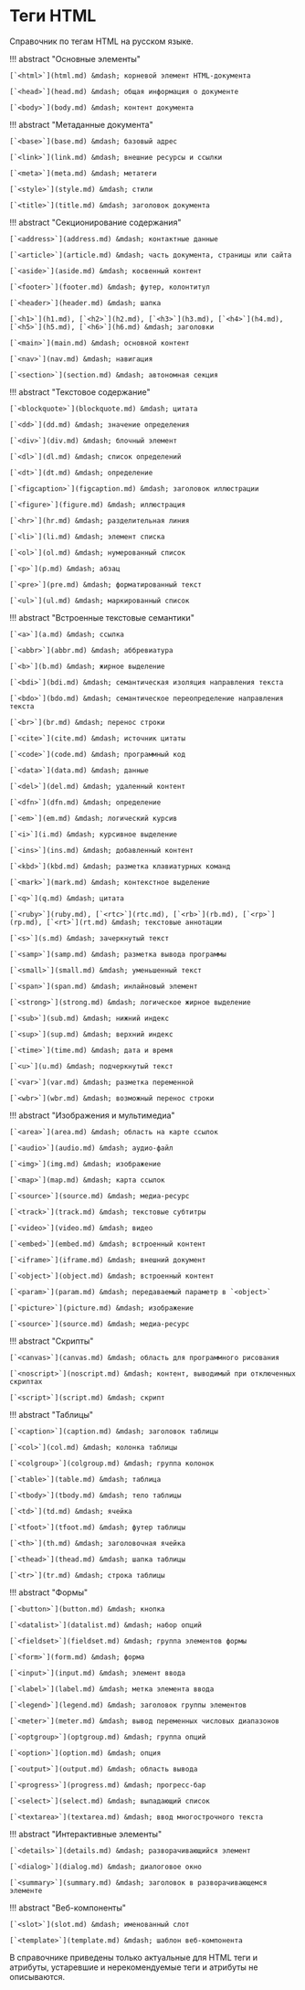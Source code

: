 # Теги HTML

Справочник по тегам HTML на русском языке.

!!! abstract "Основные элементы"

    [`<html>`](html.md) &mdash; корневой элемент HTML-документа

    [`<head>`](head.md) &mdash; общая информация о документе
    
    [`<body>`](body.md) &mdash; контент документа

!!! abstract "Метаданные документа"

    [`<base>`](base.md) &mdash; базовый адрес

    [`<link>`](link.md) &mdash; внешние ресурсы и ссылки

    [`<meta>`](meta.md) &mdash; метатеги

    [`<style>`](style.md) &mdash; стили

    [`<title>`](title.md) &mdash; заголовок документа

!!! abstract "Секционирование содержания"

    [`<address>`](address.md) &mdash; контактные данные

    [`<article>`](article.md) &mdash; часть документа, страницы или сайта

    [`<aside>`](aside.md) &mdash; косвенный контент

    [`<footer>`](footer.md) &mdash; футер, колонтитул

    [`<header>`](header.md) &mdash; шапка

    [`<h1>`](h1.md), [`<h2>`](h2.md), [`<h3>`](h3.md), [`<h4>`](h4.md), [`<h5>`](h5.md), [`<h6>`](h6.md) &mdash; заголовки

    [`<main>`](main.md) &mdash; основной контент

    [`<nav>`](nav.md) &mdash; навигация

    [`<section>`](section.md) &mdash; автономная секция

!!! abstract "Текстовое содержание"

    [`<blockquote>`](blockquote.md) &mdash; цитата

    [`<dd>`](dd.md) &mdash; значение определения

    [`<div>`](div.md) &mdash; блочный элемент

    [`<dl>`](dl.md) &mdash; список определений

    [`<dt>`](dt.md) &mdash; определение

    [`<figcaption>`](figcaption.md) &mdash; заголовок иллюстрации

    [`<figure>`](figure.md) &mdash; иллюстрация

    [`<hr>`](hr.md) &mdash; разделительная линия

    [`<li>`](li.md) &mdash; элемент списка

    [`<ol>`](ol.md) &mdash; нумерованный список

    [`<p>`](p.md) &mdash; абзац

    [`<pre>`](pre.md) &mdash; форматированный текст

    [`<ul>`](ul.md) &mdash; маркированный список

!!! abstract "Встроенные текстовые семантики"

    [`<a>`](a.md) &mdash; ссылка
    
    [`<abbr>`](abbr.md) &mdash; аббревиатура
    
    [`<b>`](b.md) &mdash; жирное выделение
    
    [`<bdi>`](bdi.md) &mdash; семантическая изоляция направления текста
    
    [`<bdo>`](bdo.md) &mdash; семантическое переопределение направления текста
    
    [`<br>`](br.md) &mdash; перенос строки
    
    [`<cite>`](cite.md) &mdash; источник цитаты
    
    [`<code>`](code.md) &mdash; программный код
    
    [`<data>`](data.md) &mdash; данные
    
    [`<del>`](del.md) &mdash; удаленный контент
    
    [`<dfn>`](dfn.md) &mdash; определение
    
    [`<em>`](em.md) &mdash; логический курсив
    
    [`<i>`](i.md) &mdash; курсивное выделение
    
    [`<ins>`](ins.md) &mdash; добавленный контент
    
    [`<kbd>`](kbd.md) &mdash; разметка клавиатурных команд
    
    [`<mark>`](mark.md) &mdash; контекстное выделение
    
    [`<q>`](q.md) &mdash; цитата
    
    [`<ruby>`](ruby.md), [`<rtc>`](rtc.md), [`<rb>`](rb.md), [`<rp>`](rp.md), [`<rt>`](rt.md) &mdash; текстовые аннотации
    
    [`<s>`](s.md) &mdash; зачеркнутый текст
    
    [`<samp>`](samp.md) &mdash; разметка вывода программы
    
    [`<small>`](small.md) &mdash; уменьшенный текст
    
    [`<span>`](span.md) &mdash; инлайновый элемент
    
    [`<strong>`](strong.md) &mdash; логическое жирное выделение
    
    [`<sub>`](sub.md) &mdash; нижний индекс
    
    [`<sup>`](sup.md) &mdash; верхний индекс
    
    [`<time>`](time.md) &mdash; дата и время
    
    [`<u>`](u.md) &mdash; подчеркнутый текст
    
    [`<var>`](var.md) &mdash; разметка переменной
    
    [`<wbr>`](wbr.md) &mdash; возможный перенос строки

!!! abstract "Изображения и мультимедиа"

    [`<area>`](area.md) &mdash; область на карте ссылок
    
    [`<audio>`](audio.md) &mdash; аудио-файл
    
    [`<img>`](img.md) &mdash; изображение
    
    [`<map>`](map.md) &mdash; карта ссылок
    
    [`<source>`](source.md) &mdash; медиа-ресурс
    
    [`<track>`](track.md) &mdash; текстовые субтитры
    
    [`<video>`](video.md) &mdash; видео
    
    [`<embed>`](embed.md) &mdash; встроенный контент
    
    [`<iframe>`](iframe.md) &mdash; внешний документ
    
    [`<object>`](object.md) &mdash; встроенный контент
    
    [`<param>`](param.md) &mdash; передаваемый параметр в `<object>`
    
    [`<picture>`](picture.md) &mdash; изображение
    
    [`<source>`](source.md) &mdash; медиа-ресурс

!!! abstract "Скрипты"

    [`<canvas>`](canvas.md) &mdash; область для программного рисования
    
    [`<noscript>`](noscript.md) &mdash; контент, выводимый при отключенных скриптах
    
    [`<script>`](script.md) &mdash; скрипт

!!! abstract "Таблицы"

    
    [`<caption>`](caption.md) &mdash; заголовок таблицы
    
    [`<col>`](col.md) &mdash; колонка таблицы
    
    [`<colgroup>`](colgroup.md) &mdash; группа колонок
    
    [`<table>`](table.md) &mdash; таблица
    
    [`<tbody>`](tbody.md) &mdash; тело таблицы
    
    [`<td>`](td.md) &mdash; ячейка
    
    [`<tfoot>`](tfoot.md) &mdash; футер таблицы
    
    [`<th>`](th.md) &mdash; заголовочная ячейка
    
    [`<thead>`](thead.md) &mdash; шапка таблицы
    
    [`<tr>`](tr.md) &mdash; строка таблицы

!!! abstract "Формы"

    [`<button>`](button.md) &mdash; кнопка
    
    [`<datalist>`](datalist.md) &mdash; набор опций
    
    [`<fieldset>`](fieldset.md) &mdash; группа элементов формы
    
    [`<form>`](form.md) &mdash; форма
    
    [`<input>`](input.md) &mdash; элемент ввода
    
    [`<label>`](label.md) &mdash; метка элемента ввода
    
    [`<legend>`](legend.md) &mdash; заголовок группы элементов
    
    [`<meter>`](meter.md) &mdash; вывод переменных числовых диапазонов
    
    [`<optgroup>`](optgroup.md) &mdash; группа опций
    
    [`<option>`](option.md) &mdash; опция
    
    [`<output>`](output.md) &mdash; область вывода
    
    [`<progress>`](progress.md) &mdash; прогресс-бар
    
    [`<select>`](select.md) &mdash; выпадающий список
    
    [`<textarea>`](textarea.md) &mdash; ввод многострочного текста

!!! abstract "Интерактивные элементы"

    [`<details>`](details.md) &mdash; разворачивающийся элемент
    
    [`<dialog>`](dialog.md) &mdash; диалоговое окно
    
    [`<summary>`](summary.md) &mdash; заголовок в разворачивающемся элементе

!!! abstract "Веб-компоненты"

    [`<slot>`](slot.md) &mdash; именованный слот
    
    [`<template>`](template.md) &mdash; шаблон веб-компонента

В справочнике приведены только актуальные для HTML теги и атрибуты, устаревшие и нерекомендуемые теги и атрибуты не описываются.
